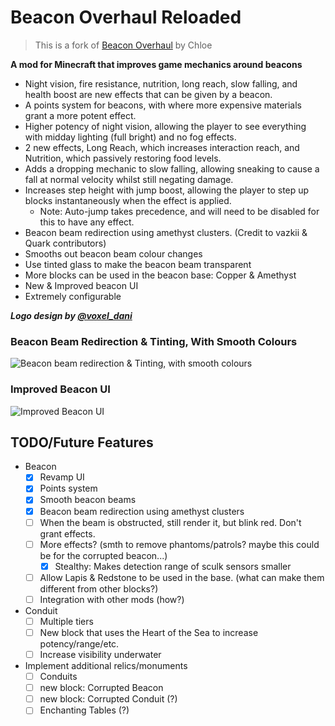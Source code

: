 # Beacon Overhaul Reloaded

> This is a fork of [Beacon Overhaul](https://github.com/ChloeDawn/BeaconOverhaul) by Chloe

**A mod for Minecraft that improves game mechanics around beacons**

- Night vision, fire resistance, nutrition, long reach, slow falling, and health boost are new effects that can be given by a beacon.
- A points system for beacons, with where more expensive materials grant a more potent effect.
- Higher potency of night vision, allowing the player to see everything with midday lighting (full bright) and no fog effects.
- 2 new effects, Long Reach, which increases interaction reach, and Nutrition, which passively restoring food levels.
- Adds a dropping mechanic to slow falling, allowing sneaking to cause a fall at normal velocity whilst still negating damage.
- Increases step height with jump boost, allowing the player to step up blocks instantaneously when the effect is applied.
    - Note: Auto-jump takes precedence, and will need to be disabled for this to have any effect.
- Beacon beam redirection using amethyst clusters. (Credit to vazkii & Quark contributors)
- Smooths out beacon beam colour changes
- Use tinted glass to make the beacon beam transparent
- More blocks can be used in the beacon base: Copper & Amethyst
- New & Improved beacon UI
- Extremely configurable


***Logo design by [@voxel_dani](https://twitter.com/voxel_dani)***

### Beacon Beam Redirection & Tinting, With Smooth Colours

![Beacon beam redirection & Tinting, with smooth colours](/assets/images/beacon_beam_redirection_tinting.png)

### Improved Beacon UI

![Improved Beacon UI](/assets/images/improved_beacon_ui.png)

## TODO/Future Features

- Beacon
    - [x] Revamp UI
    - [x] Points system
    - [x] Smooth beacon beams
    - [x] Beacon beam redirection using amethyst clusters
    - [ ] When the beam is obstructed, still render it, but blink red. Don't grant effects.
    - [ ] More effects? (smth to remove phantoms/patrols? maybe this could be for the corrupted beacon...)
      - [x] Stealthy: Makes detection range of sculk sensors smaller
    - [ ] Allow Lapis & Redstone to be used in the base. (what can make them different from other blocks?)
    - [ ] Integration with other mods (how?)
- Conduit
    - [ ] Multiple tiers
    - [ ] New block that uses the Heart of the Sea to increase potency/range/etc.
    - [ ] Increase visibility underwater
- Implement additional relics/monuments
    - [ ] Conduits
    - [ ] new block: Corrupted Beacon
    - [ ] new block: Corrupted Conduit (?)
    - [ ] Enchanting Tables (?)
